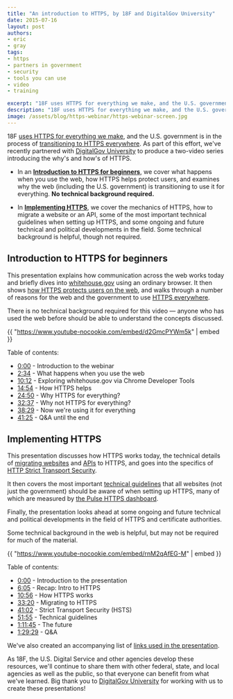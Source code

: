```yaml
---
title: "An introduction to HTTPS, by 18F and DigitalGov University"
date: 2015-07-16
layout: post
authors:
- eric
- gray
tags:
- https
- partners in government
- security
- tools you can use
- video
- training

excerpt: "18F uses HTTPS for everything we make, and the U.S. government is in the process of transitioning to HTTPS everywhere. As part of this effort, we've recently partnered with DigitalGov University to produce a two-video series introducing the why's and how's of HTTPS."
description: "18F uses HTTPS for everything we make, and the U.S. government is in the process of transitioning to HTTPS everywhere. As part of this effort, we've recently partnered with DigitalGov University to produce a two-video series introducing the why's and how's of HTTPS."
image: /assets/blog/https-webinar/https-webinar-screen.jpg
---
```

18F [uses HTTPS for everything we make](https://18f.gsa.gov/2014/11/13/why-we-use-https-in-every-gov-website-we-make/), and the U.S. government is in the process of [transitioning to HTTPS everywhere](https://18f.gsa.gov/2015/06/08/the-us-government-is-moving-to-https-everywhere/). As part of this effort, we've recently partnered with [DigitalGov University](https://www.digitalgov.gov/digitalgov-university/) to produce a two-video series introducing the why's and how's of HTTPS.

- In an **[Introduction to HTTPS for beginners](#introduction-to-https-for-beginners)**, we cover what happens when you use the web, how HTTPS helps protect users, and examines why the web (including the U.S. government) is transitioning to use it for everything. **No technical background required.**

- In **[Implementing HTTPS](#implementing-https)**, we cover the mechanics of HTTPS, how to migrate a website or an API, some of the most important technical guidelines when setting up HTTPS, and some ongoing and future technical and political developments in the field. Some technical background is helpful, though not required.

## Introduction to HTTPS for beginners

This presentation explains how communication across the web works today and briefly dives into [whitehouse.gov](https://www.whitehouse.gov/) using an ordinary browser. It then shows [how HTTPS protects users on the web](https://https.cio.gov/faq/), and walks through a number of reasons for the web and the government to use [HTTPS everywhere](https://https.cio.gov/everything/).

There is no technical background required for this video — anyone who has used the web before should be able to understand the concepts discussed.

{{ "https://www.youtube-nocookie.com/embed/d2GmcPYWm5k" | embed }}

Table of contents:

- [0:00](https://youtu.be/d2GmcPYWm5k?t=0m0s) - Introduction to the webinar
- [2:34](https://youtu.be/d2GmcPYWm5k?t=2m34s) - What happens when you use the web
- [10:12](https://youtu.be/d2GmcPYWm5k?t=10m12s) - Exploring whitehouse.gov via Chrome Developer Tools
- [14:54](https://youtu.be/d2GmcPYWm5k?t=14m54s) - How HTTPS helps
- [24:50](https://youtu.be/d2GmcPYWm5k?t=24m50s) - Why HTTPS for everything?
- [32:37](https://youtu.be/d2GmcPYWm5k?t=32m37s) - Why not HTTPS for everything?
- [38:29](https://youtu.be/d2GmcPYWm5k?t=38m29s) - Now we're using it for everything
- [41:25](https://youtu.be/d2GmcPYWm5k?t=41m25s) - Q&A until the end

## Implementing HTTPS

This presentation discusses how HTTPS works today, the technical details of [migrating websites](https://https.cio.gov/mixed-content/) and [APIs](https://https.cio.gov/apis/) to HTTPS, and goes into the specifics of [HTTP Strict Transport Security](https://https.cio.gov/hsts/).

It then covers the most important [technical guidelines](https://https.cio.gov/technical-guidelines/) that all websites (not just the government) should be aware of when setting up HTTPS, many of which are measured by [the Pulse HTTPS dashboard](https://pulse.cio.gov/https/domains/).

Finally, the presentation looks ahead at some ongoing and future technical and political developments in the field of HTTPS and certificate authorities.

Some technical background in the web is helpful, but may not be required for much of the material.

{{ "https://www.youtube-nocookie.com/embed/rnM2qAfEG-M" | embed }}

Table of contents:

- [0:00](https://youtu.be/rnM2qAfEG-M?t=0m0s) - Introduction to the presentation
- [6:05](https://youtu.be/rnM2qAfEG-M?t=6m5s) - Recap: Intro to HTTPS
- [10:56](https://youtu.be/rnM2qAfEG-M?t=10m56s) - How HTTPS works
- [33:20](https://youtu.be/rnM2qAfEG-M?t=33m20s) - Migrating to HTTPS
- [41:02](https://youtu.be/rnM2qAfEG-M?t=41m2s) - Strict Transport Security (HSTS)
- [51:55](https://youtu.be/rnM2qAfEG-M?t=51m55s) - Technical guidelines
- [1:11:45](https://youtu.be/rnM2qAfEG-M?t=71m45s) - The future
- [1:29:29](https://youtu.be/rnM2qAfEG-M?t=89m29s) - Q&A

We've also created an accompanying list of [links used in the presentation](https://github.com/GSA/https/blob/master/resources/implementing-https-links.md).

As 18F, the U.S. Digital Service and other agencies develop these resources, we'll continue to share them with other federal, state, and local agencies as well as the public, so that everyone can benefit from what we've learned. Big thank you to [DigitalGov University](https://www.digitalgov.gov/digitalgov-university/) for working with us to create these presentations!
